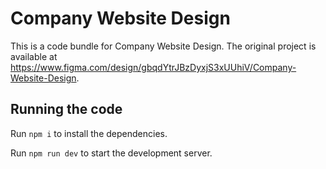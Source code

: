 
  # Company Website Design

  This is a code bundle for Company Website Design. The original project is available at https://www.figma.com/design/gbqdYtrJBzDyxjS3xUUhiV/Company-Website-Design.

  ## Running the code

  Run `npm i` to install the dependencies.

  Run `npm run dev` to start the development server.
  